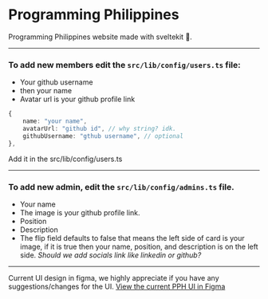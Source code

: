 # Programming Philippines

Programming Philippines website made with sveltekit :pray:.

---
### To add new members edit the ```src/lib/config/users.ts``` file:
 - Your github username
 - then your name
 - Avatar url is your github profile link

```ts
{
	name: "your name",
	avatarUrl: "github id", // why string? idk.
	githubUsername: "gthub username", // optional
},
```
Add it in the src/lib/config/users.ts

---
### To add new admin, edit the ```src/lib/config/admins.ts``` file.
- Your name
- The image is your github profile link.
- Position
- Description
- The flip field defaults to false that means the left side of card is your image, if it is true then your name, position, and description is on the left side. *Should we add socials link like linkedin or github?*

---
Current UI design in figma, we highly appreciate if you have any suggestions/changes for the UI.
[View the current PPH UI in Figma](https://www.figma.com/file/3eIEjxj7XELGjr4ljVxE1J/Programming-Philippines-UI?node-id=0%3A1&t=TMTHC4i5EqWVxoWp-1)